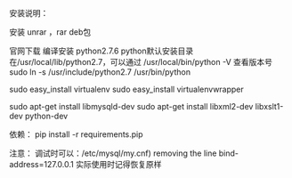 

安装说明：

安装 unrar ，rar deb包

官网下载 编译安装 python2.7.6
python默认安装目录在/usr/local/lib/python2.7，可以通过 /usr/local/bin/python -V 查看版本号
sudo ln -s /usr/include/python2.7 /usr/bin/python

sudo easy_install virtualenv
sudo easy_install virtualenvwrapper

sudo apt-get install libmysqld-dev
sudo apt-get install libxml2-dev libxslt1-dev python-dev

依赖：
pip install -r requirements.pip


注意：
调试时可以：/etc/mysql/my.cnf) removing the line bind-address=127.0.0.1
实际使用时记得恢复原样
